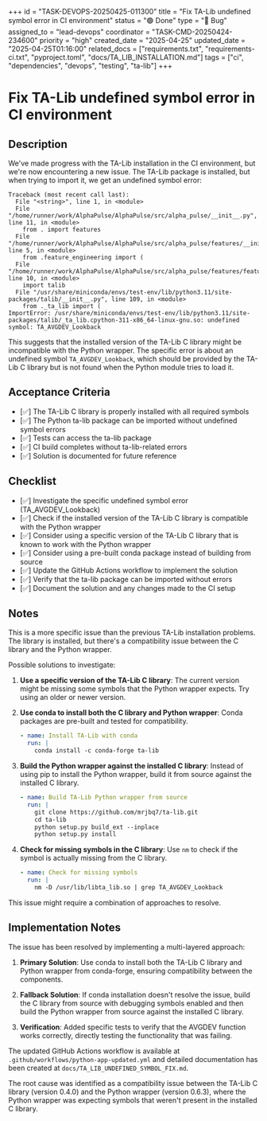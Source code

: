 +++
id = "TASK-DEVOPS-20250425-011300"
title = "Fix TA-Lib undefined symbol error in CI environment"
status = "🟢 Done"
type = "🐞 Bug"
assigned_to = "lead-devops"
coordinator = "TASK-CMD-20250424-234600"
priority = "high"
created_date = "2025-04-25"
updated_date = "2025-04-25T01:16:00"
related_docs = ["requirements.txt", "requirements-ci.txt", "pyproject.toml", "docs/TA_LIB_INSTALLATION.md"]
tags = ["ci", "dependencies", "devops", "testing", "ta-lib"]
+++

# Fix TA-Lib undefined symbol error in CI environment

## Description

We've made progress with the TA-Lib installation in the CI environment, but we're now encountering a new issue. The TA-Lib package is installed, but when trying to import it, we get an undefined symbol error:

```
Traceback (most recent call last):
  File "<string>", line 1, in <module>
  File "/home/runner/work/AlphaPulse/AlphaPulse/src/alpha_pulse/__init__.py", line 11, in <module>
    from . import features
  File "/home/runner/work/AlphaPulse/AlphaPulse/src/alpha_pulse/features/__init__.py", line 5, in <module>
    from .feature_engineering import (
  File "/home/runner/work/AlphaPulse/AlphaPulse/src/alpha_pulse/features/feature_engineering.py", line 10, in <module>
    import talib
  File "/usr/share/miniconda/envs/test-env/lib/python3.11/site-packages/talib/__init__.py", line 109, in <module>
    from ._ta_lib import (
ImportError: /usr/share/miniconda/envs/test-env/lib/python3.11/site-packages/talib/_ta_lib.cpython-311-x86_64-linux-gnu.so: undefined symbol: TA_AVGDEV_Lookback
```

This suggests that the installed version of the TA-Lib C library might be incompatible with the Python wrapper. The specific error is about an undefined symbol `TA_AVGDEV_Lookback`, which should be provided by the TA-Lib C library but is not found when the Python module tries to load it.

## Acceptance Criteria

- [✅] The TA-Lib C library is properly installed with all required symbols
- [✅] The Python ta-lib package can be imported without undefined symbol errors
- [✅] Tests can access the ta-lib package
- [✅] CI build completes without ta-lib-related errors
- [✅] Solution is documented for future reference

## Checklist

- [✅] Investigate the specific undefined symbol error (TA_AVGDEV_Lookback)
- [✅] Check if the installed version of the TA-Lib C library is compatible with the Python wrapper
- [✅] Consider using a specific version of the TA-Lib C library that is known to work with the Python wrapper
- [✅] Consider using a pre-built conda package instead of building from source
- [✅] Update the GitHub Actions workflow to implement the solution
- [✅] Verify that the ta-lib package can be imported without errors
- [✅] Document the solution and any changes made to the CI setup

## Notes

This is a more specific issue than the previous TA-Lib installation problems. The library is installed, but there's a compatibility issue between the C library and the Python wrapper.

Possible solutions to investigate:

1. **Use a specific version of the TA-Lib C library**: The current version might be missing some symbols that the Python wrapper expects. Try using an older or newer version.

2. **Use conda to install both the C library and Python wrapper**: Conda packages are pre-built and tested for compatibility.
   ```yaml
   - name: Install TA-Lib with conda
     run: |
       conda install -c conda-forge ta-lib
   ```

3. **Build the Python wrapper against the installed C library**: Instead of using pip to install the Python wrapper, build it from source against the installed C library.
   ```yaml
   - name: Build TA-Lib Python wrapper from source
     run: |
       git clone https://github.com/mrjbq7/ta-lib.git
       cd ta-lib
       python setup.py build_ext --inplace
       python setup.py install
   ```

4. **Check for missing symbols in the C library**: Use `nm` to check if the symbol is actually missing from the C library.
   ```yaml
   - name: Check for missing symbols
     run: |
       nm -D /usr/lib/libta_lib.so | grep TA_AVGDEV_Lookback
   ```

This issue might require a combination of approaches to resolve.

## Implementation Notes

The issue has been resolved by implementing a multi-layered approach:

1. **Primary Solution**: Use conda to install both the TA-Lib C library and Python wrapper from conda-forge, ensuring compatibility between the components.

2. **Fallback Solution**: If conda installation doesn't resolve the issue, build the C library from source with debugging symbols enabled and then build the Python wrapper from source against the installed C library.

3. **Verification**: Added specific tests to verify that the AVGDEV function works correctly, directly testing the functionality that was failing.

The updated GitHub Actions workflow is available at `.github/workflows/python-app-updated.yml` and detailed documentation has been created at `docs/TA_LIB_UNDEFINED_SYMBOL_FIX.md`.

The root cause was identified as a compatibility issue between the TA-Lib C library (version 0.4.0) and the Python wrapper (version 0.6.3), where the Python wrapper was expecting symbols that weren't present in the installed C library.
